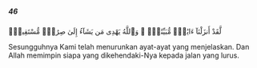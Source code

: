 ##### 46

<span class="ayah">لَّقَدْ أَنزَلْنَآ ءَايَٰتٍۢ مُّبَيِّنَٰتٍۢ ۚ وَٱللَّهُ يَهْدِى مَن يَشَآءُ إِلَىٰ صِرَٰطٍۢ مُّسْتَقِيمٍۢ</span>

<span class="ayah_translation">Sesungguhnya Kami telah menurunkan ayat-ayat yang menjelaskan. Dan Allah memimpin siapa yang dikehendaki-Nya kepada jalan yang lurus.</span>
